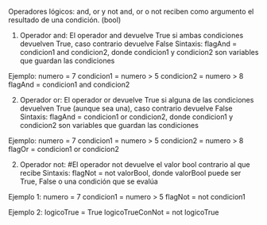Operadores lógicos: and, or y not
and, or o not reciben como argumento el resultado de una condición. (bool)

1) Operador and:
El operador and devuelve True si ambas condiciones devuelven True, caso contrario devuelve False
Sintaxis:
flagAnd = condicion1 and condicion2, donde condicion1 y condicion2 son variables que guardan las condiciones

Ejemplo:
numero = 7
condicion1 = numero > 5
condicion2 = numero > 8
flagAnd = condicion1 and condicion2

2) Operador or:
El operador or devuelve True si alguna de las condiciones devuelven True (aunque sea una), caso contrario devuelve False
Sintaxis:
flagAnd = condicion1 or condicion2, donde condicion1 y condicion2 son variables que guardan las condiciones

Ejemplo:
numero = 7
condicion1 = numero > 5
condicion2 = numero > 8
flagOr = condicion1 or condicion2

2) Operador not:
#El operador not devuelve el valor bool contrario al que recibe
Sintaxis:
flagNot = not valorBool, donde valorBool puede ser True, False o una condición que se evalúa

Ejemplo 1:
numero = 7
condicion1 = numero > 5
flagNot = not condicion1

Ejemplo 2:
logicoTrue = True
logicoTrueConNot = not logicoTrue

